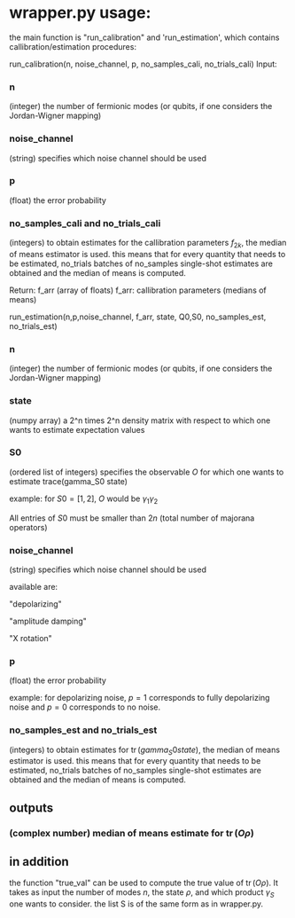 # wrapper.py usage:

the main function is "run_calibration" and 'run_estimation', which contains callibration/estimation procedures:

run_calibration(n, noise_channel, p, no_samples_cali, no_trials_cali)
Input:
### n
(integer) the number of fermionic modes (or qubits, if one considers the Jordan-Wigner mapping)
### noise_channel
(string) specifies which noise channel should be used
### p
(float) the error probability
### no_samples_cali and no_trials_cali
(integers) to obtain estimates for the callibration parameters $f_{2k}$, the median of means estimator is used.
this means that for every quantity that needs to be estimated, no_trials batches of no_samples single-shot estimates are obtained and the median of means is computed.

Return: f_arr
(array of floats) f_arr: callibration parameters (medians of means)

run_estimation(n,p,noise_channel, f_arr, state, Q0,S0, no_samples_est, no_trials_est)

### n
(integer) the number of fermionic modes (or qubits, if one considers the Jordan-Wigner mapping)
### state
(numpy array) a 2^n times 2^n density matrix with respect to which one wants to estimate expectation values
### S0
(ordered list of integers) specifies the observable $O$ for which one wants to estimate trace(gamma_S0 state)

example: for $S0=[1,2]$, $O$ would be $\gamma_1 \gamma_2$

All entries of $S0$ must be smaller than $2n$ (total number of majorana operators)
                  
### noise_channel
(string) specifies which noise channel should be used

available are: 

"depolarizing"

"amplitude damping"

"X rotation"

### p
(float) the error probability

example: for depolarizing noise, $p=1$ corresponds to fully depolarizing noise and $p=0$ corresponds to no noise.

### no_samples_est and no_trials_est
(integers) to obtain estimates for $\operatorname{tr}(gamma_S0 state)$, the median of means estimator is used.
this means that for every quantity that needs to be estimated, no_trials batches of no_samples single-shot estimates are obtained and the median of means is computed.


## outputs
### (complex number) median of means estimate for $\operatorname{tr}(O \rho)$

## in addition

the function "true_val" can be used to compute the true value of $\operatorname{tr}(O \rho)$. It takes as input the number of modes $n$, the state $\rho$,
and which product $\gamma_{S}$ one wants to consider. the list S is of the same form as in wrapper.py.


